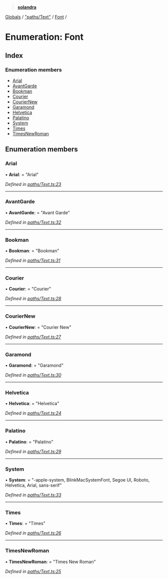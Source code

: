 > **[solandra](../README.md)**

[Globals](../README.md) / ["paths/Text"](../modules/_paths_text_.md) / [Font](_paths_text_.font.md) /

# Enumeration: Font

## Index

### Enumeration members

* [Arial](_paths_text_.font.md#arial)
* [AvantGarde](_paths_text_.font.md#avantgarde)
* [Bookman](_paths_text_.font.md#bookman)
* [Courier](_paths_text_.font.md#courier)
* [CourierNew](_paths_text_.font.md#couriernew)
* [Garamond](_paths_text_.font.md#garamond)
* [Helvetica](_paths_text_.font.md#helvetica)
* [Palatino](_paths_text_.font.md#palatino)
* [System](_paths_text_.font.md#system)
* [Times](_paths_text_.font.md#times)
* [TimesNewRoman](_paths_text_.font.md#timesnewroman)

## Enumeration members

###  Arial

• **Arial**: = "Arial"

*Defined in [paths/Text.ts:23](https://github.com/jamesporter/solandra/blob/02e2cc9/src/lib/paths/Text.ts#L23)*

___

###  AvantGarde

• **AvantGarde**: = "Avant Garde"

*Defined in [paths/Text.ts:32](https://github.com/jamesporter/solandra/blob/02e2cc9/src/lib/paths/Text.ts#L32)*

___

###  Bookman

• **Bookman**: = "Bookman"

*Defined in [paths/Text.ts:31](https://github.com/jamesporter/solandra/blob/02e2cc9/src/lib/paths/Text.ts#L31)*

___

###  Courier

• **Courier**: = "Courier"

*Defined in [paths/Text.ts:28](https://github.com/jamesporter/solandra/blob/02e2cc9/src/lib/paths/Text.ts#L28)*

___

###  CourierNew

• **CourierNew**: = "Courier New"

*Defined in [paths/Text.ts:27](https://github.com/jamesporter/solandra/blob/02e2cc9/src/lib/paths/Text.ts#L27)*

___

###  Garamond

• **Garamond**: = "Garamond"

*Defined in [paths/Text.ts:30](https://github.com/jamesporter/solandra/blob/02e2cc9/src/lib/paths/Text.ts#L30)*

___

###  Helvetica

• **Helvetica**: = "Helvetica"

*Defined in [paths/Text.ts:24](https://github.com/jamesporter/solandra/blob/02e2cc9/src/lib/paths/Text.ts#L24)*

___

###  Palatino

• **Palatino**: = "Palatino"

*Defined in [paths/Text.ts:29](https://github.com/jamesporter/solandra/blob/02e2cc9/src/lib/paths/Text.ts#L29)*

___

###  System

• **System**: = "-apple-system, BlinkMacSystemFont, Segoe UI, Roboto, Helvetica, Arial, sans-serif"

*Defined in [paths/Text.ts:33](https://github.com/jamesporter/solandra/blob/02e2cc9/src/lib/paths/Text.ts#L33)*

___

###  Times

• **Times**: = "Times"

*Defined in [paths/Text.ts:26](https://github.com/jamesporter/solandra/blob/02e2cc9/src/lib/paths/Text.ts#L26)*

___

###  TimesNewRoman

• **TimesNewRoman**: = "Times New Roman"

*Defined in [paths/Text.ts:25](https://github.com/jamesporter/solandra/blob/02e2cc9/src/lib/paths/Text.ts#L25)*